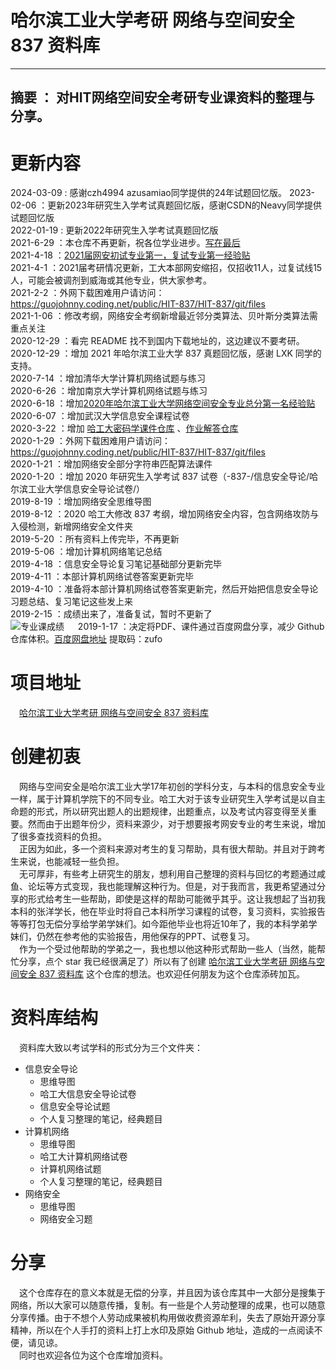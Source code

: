 # 哈尔滨工业大学考研 网络与空间安全 837 资料库
---
摘要 ： 对HIT网络空间安全考研专业课资料的整理与分享。
---

# 更新内容
2024-03-09 : 感谢czh4994 azusamiao同学提供的24年试题回忆版。
2023-02-06 ：更新2023年研究生入学考试真题回忆版，感谢CSDN的Neavy同学提供试题回忆版   
2022-01-19 : 更新2022年研究生入学考试真题回忆版   
2021-6-29 ：本仓库不再更新，祝各位学业进步。[写在最后](/Graduate.md)   
2021-4-18 ：[2021届网安初试专业第一，复试专业第一经验贴](https://zhuanlan.zhihu.com/p/362997440)    
2021-4-1 ：2021届考研情况更新，工大本部网安缩招，仅招收11人，过复试线15人，可能会被调剂到威海或其他专业，供大家参考。     
2021-2-2 ：外网下载困难用户请访问：https://guojohnny.coding.net/public/HIT-837/HIT-837/git/files    
2021-1-06 ：修改考纲，网络安全考纲新增最近邻分类算法、贝叶斯分类算法需重点关注  
2020-12-29 ：看完 README 找不到国内下载地址的，这边建议不要考研。   
2020-12-29 ：增加 2021 年哈尔滨工业大学 837 真题回忆版，感谢 LXK 同学的支持。  
2020-7-14 ：增加清华大学计算机网络试题与练习  
2020-6-26 ：增加南京大学计算机网络试题与练习    
2020-6-18 ：增加[2020年哈尔滨工业大学网络空间安全专业总分第一名经验贴](http://www.cskaoyan.com/thread-659558-1-2.html)    
2020-6-07 ：增加武汉大学信息安全课程试卷        
2020-3-22 ：增加 [哈工大密码学课件仓库](https://github.com/YuZhang/crypto2014) 、[作业解答仓库](https://github.com/1160300315/cryptography-)   
2020-1-29 ：外网下载困难用户请访问：https://guojohnny.coding.net/public/HIT-837/HIT-837/git/files   
2020-1-21 ：增加网络安全部分字符串匹配算法课件   
2020-1-20 ：增加 2020 年研究生入学考试 837 试卷（-837-/信息安全导论/哈尔滨工业大学信息安全导论试卷/）  
2019-8-19 ：增加网络安全思维导图      
2019-8-12 ：2020 哈工大修改 837   考纲，增加网络安全内容，包含网络攻防与入侵检测，新增网络安全文件夹  
2019-5-20 ：所有资料上传完毕，不再更新  
2019-5-06 ：增加计算机网络笔记总结      
2019-4-18 ：信息安全导论复习笔记基础部分更新完毕  
2019-4-11 ：本部计算机网络试卷答案更新完毕    
2019-4-10 ：准备将本部计算机网络试卷答案更新完，然后开始把信息安全导论习题总结、复习笔记这些发上来          
2019-2-15 ：成绩出来了，准备复试，暂时不更新了  
	![专业课成绩](/grades.jpg)
　
2019-1-17 ：决定将PDF、课件通过百度网盘分享，减少 Github 仓库体积。[百度网盘地址](https://pan.baidu.com/s/1zjV8fXbviijzKPgyRNmMdQ) 提取码：zufo 


# 项目地址
　[哈尔滨工业大学考研 网络与空间安全 837 资料库](https://github.com/guoJohnny/-837-)

# 创建初衷
　网络与空间安全是哈尔滨工业大学17年初创的学科分支，与本科的信息安全专业一样，属于计算机学院下的不同专业。哈工大对于该专业研究生入学考试是以自主命题的形式，所以研究出题人的出题规律，出题重点，以及考试内容变得至关重要。然而由于出题年份少，资料来源少，对于想要报考网安专业的考生来说，增加了很多查找资料的负担。  
　正因为如此，多一个资料来源对考生的复习帮助，具有很大帮助。并且对于跨考生来说，也能减轻一些负担。  
　无可厚非，有些考上研究生的朋友，想利用自己整理的资料与回忆的考题通过咸鱼、论坛等方式变现，我也能理解这种行为。但是，对于我而言，我更希望通过分享的形式给考生一些帮助，即使是这样的帮助可能微乎其乎。这让我想起了当初我本科的张洋学长，他在毕业时将自己本科所学习课程的试卷，复习资料，实验报告等等打包无偿分享给学弟学妹们。如今距他毕业也将近10年了，我的本科学弟学妹们，仍然在参考他的实验报告，用他保存的PPT、试卷复习。  
　作为一个受过他帮助的学弟之一，我也想以他这种形式帮助一些人（当然，能帮忙分享，点个 star 我已经很满足了）所以有了创建 [哈尔滨工业大学考研 网络与空间安全 837 资料库](https://github.com/guoJohnny/-837-) 这个仓库的想法。也欢迎任何朋友为这个仓库添砖加瓦。  

# 资料库结构
　资料库大致以考试学科的形式分为三个文件夹：  
- 信息安全导论
	- 思维导图
	- 哈工大信息安全导论试卷
	- 信息安全导论试题
	- 个人复习整理的笔记，经典题目
- 计算机网络
	- 思维导图
	- 哈工大计算机网络试卷
	- 计算机网络试题
	- 个人复习整理的笔记，经典题目
- 网络安全
	- 思维导图
	- 网络安全习题

# 分享
　这个仓库存在的意义本就是无偿的分享，并且因为该仓库其中一大部分是搜集于网络，所以大家可以随意传播，复制。有一些是个人劳动整理的成果，也可以随意分享传播。由于不想个人劳动成果被机构用做收费资源牟利，失去了原始开源分享精神，所以在个人手打的资料上打上水印及原始 Github 地址，造成的一点阅读不便，请见谅。  
　同时也欢迎各位为这个仓库增加资料。  
        
